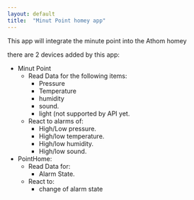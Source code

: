```yaml
---
layout: default
title:  "Minut Point homey app"
---
```


This app will integrate the minute point into the Athom homey

there are 2 devices added by this app:

* Minut Point
  * Read Data for the following items:
    * Pressure
    * Temperature
    * humidity
    * sound.
    * light (not supported by API yet.
  * React to alarms of:
    * High/Low pressure.
    * High/low temperature.
    * High/low humidity.
    * High/low sound.
* PointHome:
  * Read Data for:
    * Alarm State.
  * React to:
    * change of alarm state
